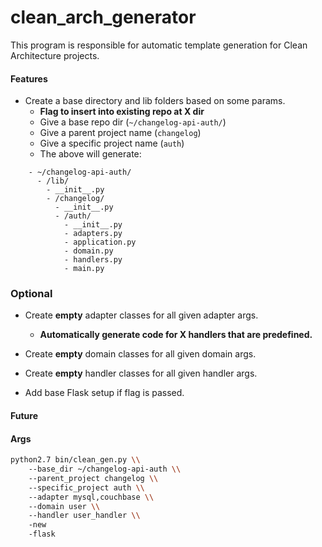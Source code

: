 # clean_arch_generator

This program is responsible for automatic template generation for Clean Architecture projects.

#### Features
- Create a base directory and lib folders based on some params.
  - **Flag to insert into existing repo at X dir**
  - Give a base repo dir (`~/changelog-api-auth/`)
  - Give a parent project name (`changelog`)
  - Give a specific project name (`auth`)
  - The above will generate:

```
    - ~/changelog-api-auth/
      - /lib/
        - __init__.py
        - /changelog/
          - __init__.py
          - /auth/
            - __init__.py
            - adapters.py
            - application.py
            - domain.py
            - handlers.py
            - main.py

```
### Optional
- Create **empty** adapter classes for all given adapter args.
  - **Automatically generate code for X handlers that are predefined.**

- Create **empty** domain classes for all given domain args.

- Create **empty** handler classes for all given handler args.

- Add base Flask setup if flag is passed.

#### Future

#### Args

```bash
python2.7 bin/clean_gen.py \\
    --base_dir ~/changelog-api-auth \\
    --parent_project changelog \\
    --specific_project auth \\
    --adapter mysql,couchbase \\
    --domain user \\
    --handler user_handler \\
    -new
    -flask
```
